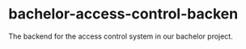 # bachelor-access-control-backen
The backend for the access control system in our bachelor project.
